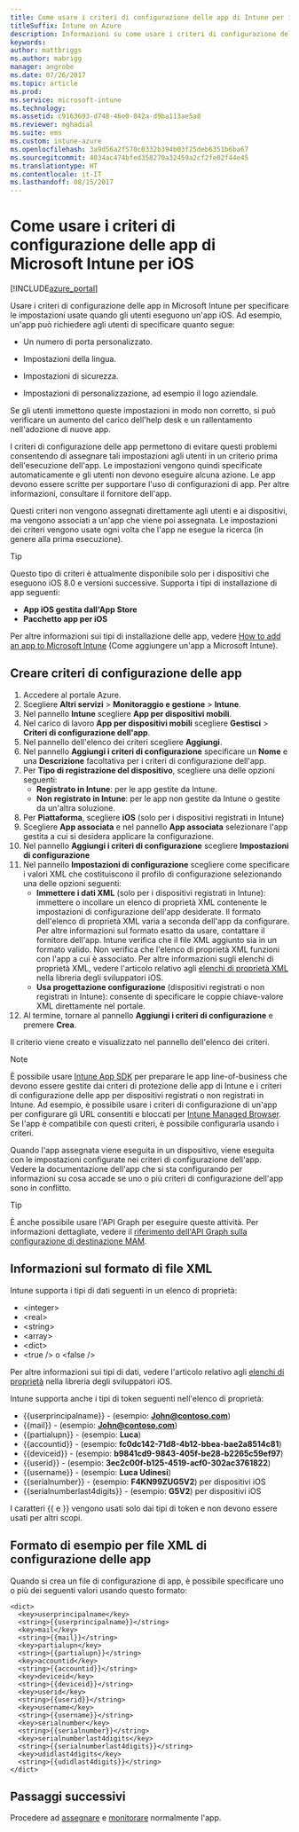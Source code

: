 ```yaml
---
title: Come usare i criteri di configurazione delle app di Intune per iOS
titleSuffix: Intune on Azure
description: Informazioni su come usare i criteri di configurazione delle app per fornire i dati di configurazione a un'app iOS in esecuzione."
keywords: 
author: mattbriggs
ms.author: mabrigg
manager: angrobe
ms.date: 07/26/2017
ms.topic: article
ms.prod: 
ms.service: microsoft-intune
ms.technology: 
ms.assetid: c9163693-d748-46e0-842a-d9ba113ae5a8
ms.reviewer: mghadial
ms.suite: ems
ms.custom: intune-azure
ms.openlocfilehash: 3a9d56a2f570c0332b394b03f25deb6351b6ba67
ms.sourcegitcommit: 4034ac474bfed358270a32459a2cf2fe02f44e45
ms.translationtype: HT
ms.contentlocale: it-IT
ms.lasthandoff: 08/15/2017
---
```

# <a name="how-to-use-microsoft-intune-app-configuration-policies-for-ios"></a>Come usare i criteri di configurazione delle app di Microsoft Intune per iOS

[!INCLUDE[azure_portal](./includes/azure_portal.md)]

Usare i criteri di configurazione delle app in Microsoft Intune per specificare le impostazioni usate quando gli utenti eseguono un'app iOS. Ad esempio, un'app può richiedere agli utenti di specificare quanto segue:

-   Un numero di porta personalizzato.

-   Impostazioni della lingua.

-   Impostazioni di sicurezza.

-   Impostazioni di personalizzazione, ad esempio il logo aziendale.

Se gli utenti immettono queste impostazioni in modo non corretto, si può verificare un aumento del carico dell'help desk e un rallentamento nell'adozione di nuove app.

I criteri di configurazione delle app permettono di evitare questi problemi consentendo di assegnare tali impostazioni agli utenti in un criterio prima dell'esecuzione dell'app. Le impostazioni vengono quindi specificate automaticamente e gli utenti non devono eseguire alcuna azione. Le app devono essere scritte per supportare l'uso di configurazioni di app. Per altre informazioni, consultare il fornitore dell'app.

Questi criteri non vengono assegnati direttamente agli utenti e ai dispositivi, ma vengono associati a un'app che viene poi assegnata. Le impostazioni dei criteri vengono usate ogni volta che l'app ne esegue la ricerca (in genere alla prima esecuzione).

> [!TIP]
> Questo tipo di criteri è attualmente disponibile solo per i dispositivi che eseguono iOS 8.0 e versioni successive. Supporta i tipi di installazione di app seguenti:
>
> -   **App iOS gestita dall'App Store**
> -   **Pacchetto app per iOS**
>
> Per altre informazioni sui tipi di installazione delle app, vedere [How to add an app to Microsoft Intune](apps-add.md) (Come aggiungere un'app a Microsoft Intune).

## <a name="create-an-app-configuration-policy"></a>Creare criteri di configurazione delle app
1.  Accedere al portale Azure.
2.  Scegliere **Altri servizi** > **Monitoraggio e gestione** > **Intune**.
3.  Nel pannello **Intune** scegliere **App per dispositivi mobili**.
4.  Nel carico di lavoro **App per dispositivi mobili** scegliere **Gestisci** > **Criteri di configurazione dell'app**.
5.  Nel pannello dell'elenco dei criteri scegliere **Aggiungi**.
6.  Nel pannello **Aggiungi i criteri di configurazione** specificare un **Nome** e una **Descrizione** facoltativa per i criteri di configurazione dell'app.
7.  Per **Tipo di registrazione del dispositivo**, scegliere una delle opzioni seguenti:
    - **Registrato in Intune**: per le app gestite da Intune.
    - **Non registrato in Intune**: per le app non gestite da Intune o gestite da un'altra soluzione.
8.  Per **Piattaforma**, scegliere **iOS** (solo per i dispositivi registrati in Intune)
9.  Scegliere **App associata** e nel pannello **App associata** selezionare l'app gestita a cui si desidera applicare la configurazione.
10. Nel pannello **Aggiungi i criteri di configurazione** scegliere **Impostazioni di configurazione**
11. Nel pannello **Impostazioni di configurazione** scegliere come specificare i valori XML che costituiscono il profilo di configurazione selezionando una delle opzioni seguenti:
    - **Immettere i dati XML** (solo per i dispositivi registrati in Intune): immettere o incollare un elenco di proprietà XML contenente le impostazioni di configurazione dell'app desiderate. Il formato dell'elenco di proprietà XML varia a seconda dell'app da configurare. Per altre informazioni sul formato esatto da usare, contattare il fornitore dell'app.
Intune verifica che il file XML aggiunto sia in un formato valido. Non verifica che l'elenco di proprietà XML funzioni con l'app a cui è associato.
Per altre informazioni sugli elenchi di proprietà XML, vedere l'articolo relativo agli [elenchi di proprietà XML](https://developer.apple.com/library/ios/documentation/Cocoa/Conceptual/PropertyLists/UnderstandXMLPlist/UnderstandXMLPlist.html) nella libreria degli sviluppatori iOS.
    - **Usa progettazione configurazione** (dispositivi registrati o non registrati in Intune): consente di specificare le coppie chiave-valore XML direttamente nel portale.
11. Al termine, tornare al pannello **Aggiungi i criteri di configurazione** e premere **Crea**.

Il criterio viene creato e visualizzato nel pannello dell'elenco dei criteri.



>[!Note]
>È possibile usare [Intune App SDK](https://docs.microsoft.com/intune/app-sdk-ios) per preparare le app line-of-business che devono essere gestite dai criteri di protezione delle app di Intune e i criteri di configurazione delle app per dispositivi registrati o non registrati in Intune. Ad esempio, è possibile usare i criteri di configurazione di un'app per configurare gli URL consentiti e bloccati per [Intune Managed Browser](app-configuration-managed-browser.md). Se l'app è compatibile con questi criteri, è possibile configurarla usando i criteri.


Quando l'app assegnata viene eseguita in un dispositivo, viene eseguita con le impostazioni configurate nei criteri di configurazione dell'app.
Vedere la documentazione dell'app che si sta configurando per informazioni su cosa accade se uno o più criteri di configurazione dell'app sono in conflitto.

>[!Tip]
>È anche possibile usare l'API Graph per eseguire queste attività. Per informazioni dettagliate, vedere il [riferimento dell'API Graph sulla configurazione di destinazione MAM](https://graph.microsoft.io/docs/api-reference/beta/api/intune_mam_targetedmanagedappconfiguration_create).


## <a name="information-about-the-xml-file-format"></a>Informazioni sul formato di file XML

Intune supporta i tipi di dati seguenti in un elenco di proprietà:

- &lt;integer&gt;
- &lt;real&gt;
- &lt;string&gt;
- &lt;array&gt;
- &lt;dict&gt;
- &lt;true /&gt; o &lt;false /&gt;

Per altre informazioni sui tipi di dati, vedere l'articolo relativo agli [elenchi di proprietà](https://developer.apple.com/library/ios/documentation/Cocoa/Conceptual/PropertyLists/AboutPropertyLists/AboutPropertyLists.html) nella libreria degli sviluppatori iOS.

Intune supporta anche i tipi di token seguenti nell'elenco di proprietà:
- \{\{userprincipalname\}\} - (esempio: **John@contoso.com**)
- \{\{mail\}\} - (esempio: **John@contoso.com**)
- \{\{partialupn\}\} - (esempio: **Luca**)
- \{\{accountid\}\} - (esempio: **fc0dc142-71d8-4b12-bbea-bae2a8514c81**)
- \{\{deviceid\}\} - (esempio: **b9841cd9-9843-405f-be28-b2265c59ef97**)
- \{\{userid\}\} - (esempio: **3ec2c00f-b125-4519-acf0-302ac3761822**)
- \{\{username\}\} - (esempio: **Luca Udinesi**)
- \{\{serialnumber\}\} - (esempio: **F4KN99ZUG5V2**) per dispositivi iOS
- \{\{serialnumberlast4digits\}\} - (esempio: **G5V2**) per dispositivi iOS

I caratteri \{\{ e \}\} vengono usati solo dai tipi di token e non devono essere usati per altri scopi.

## <a name="example-format-for-an-app-configuration-xml-file"></a>Formato di esempio per file XML di configurazione delle app

Quando si crea un file di configurazione di app, è possibile specificare uno o più dei seguenti valori usando questo formato:

```
<dict>
  <key>userprincipalname</key>
  <string>{{userprincipalname}}</string>
  <key>mail</key>
  <string>{{mail}}</string>
  <key>partialupn</key>
  <string>{{partialupn}}</string>
  <key>accountid</key>
  <string>{{accountid}}</string>
  <key>deviceid</key>
  <string>{{deviceid}}</string>
  <key>userid</key>
  <string>{{userid}}</string>
  <key>username</key>
  <string>{{username}}</string>
  <key>serialnumber</key>
  <string>{{serialnumber}}</string>
  <key>serialnumberlast4digits</key>
  <string>{{serialnumberlast4digits}}</string>
  <key>udidlast4digits</key>
  <string>{{udidlast4digits}}</string>
</dict>

```

## <a name="next-steps"></a>Passaggi successivi

Procedere ad [assegnare](apps-deploy.md) e [monitorare](apps-monitor.md) normalmente l'app.